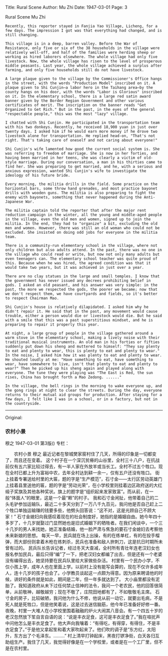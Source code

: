 Title: Rural Scene
Author: Mu Zhi
Date: 1947-03-01
Page: 3

Rural Scene
    Mu Zhi

    Recently, this reporter stayed in Fanjia Yao Village, Licheng, for a few days. The impression I got was that everything had changed, and is still changing.

    This village is in a deep, barren valley. Before the War of Resistance, only five or six of the 38 households in the village were relatively well-off, and half of the families were herding sheep or working as hired laborers elsewhere. The whole village had only five livestock. Now, the whole village has risen to the level of prosperous middle peasants. Last year, the whole village achieved a surplus after farming, and only five households still do not have livestock.

    A large plaque given to the village by the Commissioner's Office hangs in the street, with the words "Production Model" inscribed on it. A plaque given to Shi Cunjin—a labor hero in the Taihang area—by the county hangs on his door, with the words "Labor is Glorious" inscribed on it. In the elementary school, there is a large red satin award banner given by the Border Region Government and other various certificates of merit. The inscription on the banner reads "Get Organized to Get Rich." But in the past, in the eyes of the general "respectable people," this was the most "lazy" village.

    I chatted with Shi Cunjin. He participated in the transportation team with his two donkeys. Recently, he received 18,900 yuan in just over twenty days. I asked him if he would earn more money if he drove two livestock alone for transportation. He replied head-on, "That's not right. That's taking care of oneself and not caring about everyone!"

    Shi Cunjin's wife lamented how good the current social system is. She was referring to freedom of marriage. She is now in her forties, and having been married in her teens, she was clearly a victim of old-style marriage. During our conversation, a man in his thirties came to find her. She was preparing to get married, and he, with a serious and anxious expression, wanted Shi Cunjin's wife to investigate the ideology of his future bride.

    Every morning, the militia drills in the field. Some practice on the horizontal bars, some throw hand grenades, and most practice bayonet drills with wooden guns. The militia is also preparing to fight the enemy with bayonets, something that never happened during the Anti-Japanese War.

    The militia captain told the reporter that after the major rent reduction campaign in the winter, all the young and middle-aged people in the village, even the old men and women, signed up to join the militia. In the end, they had to "organize" a bit, excluding the old men and women. However, there was still an old woman who could not be excluded. She insisted on doing odd jobs for everyone in the militia team.

    There is a community-run elementary school in the village, where not only children but also adults attend. In the past, there was no one in the village who could read or write, but now not only many adults but even teenagers can. The elementary school teacher was quite proud of this. Because when he was hired, the agreed condition was that it would take two years, but it was achieved in just over a year.

    There are no clay statues in the large and small temples. I know that the government has never issued any decrees prohibiting belief in gods. I asked an old peasant, and his answer was very simple: in the past, the more we respected the gods, the poorer we became; now that we don't respect them, we have courtyards and fields, so it's better to respect Chairman Mao.

    Shi Cunjin's house is relatively dilapidated. I asked him why he didn't repair it. He said that in the past, any movement would cause trouble, either a person would die or livestock would die. But he said with a smile that this was a past superstitious mindset, and he is preparing to repair it properly this year.

    At night, a large group of people in the village gathered around a warm stove in the elementary school, making a lively noise with their traditional musical instruments. An old man in his forties or fifties suddenly put down his sheng and muttered to himself: "They say plenty to eat and plenty to wear, this is plenty to eat and plenty to wear." In the noise, I asked him how it was plenty to eat and plenty to wear. He shouted loudly at me: "Have something to eat, have something to wear, have somewhere to live, isn't that plenty to eat and plenty to wear?" Then he picked up his sheng again and played along with everyone. The tune they were playing was "The East is Red, the sun rises, China has brought forth a Mao Zedong. ......"

    In the village, the bell rings in the morning to wake everyone up, and the gong rings at night to clear the streets. During the day, everyone returns to their mutual aid groups for production. After staying for a few days, I felt like I was in a school, or in a factory, but not in the countryside.



<hr /> 

Original: 


### 农村小景
穆之
1947-03-01
第3版()
专栏：

　　农村小景
    穆之
    最近记者在黎城樊家窑村住了几天，所得的印象是一切都变了，而且还在变着。
    这个村子在一个深沉贫瘠的山谷里，全村三十八户，在抗战前仅有五六家比较过得去，有一半人家在外放羊或当长工。全村不过五个牲口。现在全村已都上升为富裕中农，去年全村达到耕一余一，仅有五户还没有牲口。
    街上挂着专署送给村里的大匾，题的字是“生产模范”，石寸金——太行区劳动英雄门上挂着县里送他的匾，题的字是“劳动光荣”，在小学校里则挂着边区政府送的大红缎子奖旗及其他各种奖状。旗上的题字是“组织起来发家致富”。而从前，在一般“体面人”的眼里，这是一个最“赖”的村子。
    我和石寸金闲扯，他带着自己的二头毛驴参加运输队，最近二十多天分到了一万八千九百元，我问他是否自己赶上二个牲口单独运输赚的钱要多些，他劈头回答说：“这不对，这是光顾自己不顾大家！”
    石寸金媳妇向我感叹着现在的社会制度好，她指的是婚姻自由。她今年四十多岁了，十几岁就娶过门显然她也是旧式婚姻下的牺牲者。在我们闲谈中，一个三十几岁的男人来找她，她正准备结婚，他一脸严肃与焦急的要石寸金媳妇去考察他未来新娘的思想。
    每天一早，民兵就在场上出操，有的在练单杠，有的在投手榴弹，而大部份则拿着木枪在练刺杀，民兵也准备和敌人拚刺刀，这是抗日时期所未曾有过的。
    民兵队长告诉记者，经过冬天大查减，全村所有青壮年连老汉妇女也报名参加民兵，最后只得“编”了一下，把老汉妇女都编了出去，但是还有一个老婆没有编得出去，她坚持要在民兵队里给大家做些杂活。
    村里有一个民办小学，不仅小孩上学，成年人也在里面上学。以前村上没有能写会算的，现在不仅许多成年人，连十几岁的孩子也会了。小学教员谈起这一点颇为得意。因为原来聘请他的时候，讲好的条件就是如此，期间是二年，但一年多就达到了。
    大小庙里都没有泥胎了。我知道政府从未下过任何禁止信神的法令，我问一个老农民，他的回答很简单，从前敬神，越敬越穷；现在不敬了，庄院田地都有了，不如敬敬毛主席。
    石寸金的房子，比较破陋，我问他为什么不修，他说从前一动它，就要出毛病，不是死人就是死牲口，但是他笑着说，这是过去迷信脑筋，他今年已准备好好修一番。
    夜晚，村里一大堆人在小学校里围着融融的炉火大闹其八音会。有一个四五十岁的老汉忽然放下笙自言自语的说：“说是丰衣足食，这可是丰衣足食了。”我在喧扰声中问他怎么是丰衣足食了。他大声向我嚷着：“有得吃，有得穿，有得住，不是丰衣足食了。”于是他又拿起笙和着大家吹起来了。他们吹的调子是“东方红，太阳升，东方出了个毛泽东。………”
    村上清早打钟起床，黑夜打锣净街，白天各归互助组生产。我住了几天，我觉得好像是在一个学校里，或者是在一个工厂里，但不是在农村里。
